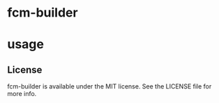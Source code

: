 # fcm-builder

# usage

## License
fcm-builder is available under the MIT license. See the LICENSE file for more info.
